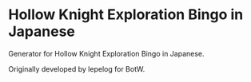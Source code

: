 # Hollow Knight Exploration Bingo in Japanese

Generator for Hollow Knight Exploration Bingo in Japanese.

Originally developed by lepelog for BotW.
